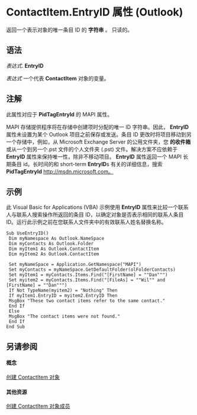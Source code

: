 
# ContactItem.EntryID 属性 (Outlook)

返回一个表示对象的唯一条目 ID 的 **字符串** 。 只读的。


## 语法

 _表达式_. **EntryID**

 _表达式_ 一个代表 **ContactItem** 对象的变量。


## 注解

此属性对应于 **PidTagEntryId** 的 MAPI 属性。

MAPI 存储提供程序将在存储中创建项时分配的唯一 ID 字符串。因此，  **EntryID** 属性未设置为某个 Outlook 项目之前保存或发送。条目 ID 更改时将项目移动到另一个存储中，例如，从 Microsoft Exchange Server 的公用文件夹，您 **的收件箱**或从一个到另一个.pst 文件的个人文件夹 (.pst) 文件。解决方案不应依赖于 **EntryID** 属性来保持唯一性，除非不移动项目。 **EntryID** 属性返回一个 MAPI 长期条目 id。长时间的和 short-term **EntryID**s 有关的详细信息，搜索 **PidTagEntryId** http://msdn.microsoft.com。


## 示例

此 Visual Basic for Applications (VBA) 示例使用 **EntryID** 属性来比较一个联系人与联系人搜索操作所返回的条目 ID，以确定对象是否表示相同的联系人条目 ID。运行此示例之前在您联系人文件夹中的有效联系人姓名替换名称。


```
Sub UseEntryID() 
 Dim myNamespace As Outlook.NameSpace 
 Dim myContacts As Outlook.Folder 
 Dim myItem1 As Outlook.ContactItem 
 Dim myItem2 As Outlook.ContactItem 
 
 Set myNameSpace = Application.GetNamespace("MAPI") 
 Set myContacts = myNameSpace.GetDefaultFolder(olFolderContacts) 
 Set myItem1 = myContacts.Items.Find("[FirstName] = ""Dan""") 
 Set myitem2 = myContacts.Items.Find("[FileAs] = ""Wil"" and [FirstName] = ""Dan""") 
 If Not TypeName(myitem2) = "Nothing" Then 
 If myItem1.EntryID = myitem2.EntryID Then 
 MsgBox "These two contact items refer to the same contact." 
 End If 
 Else 
 MsgBox "The contact items were not found." 
 End If 
End Sub
```


## 另请参阅


#### 概念


[创建 ContactItem 对象](8e32093c-a678-f1fd-3f35-c2d8994d166f.md)
#### 其他资源


[创建 ContactItem 对象成员](a8b13369-4c87-02aa-e62a-1f3067e559fa.md)
